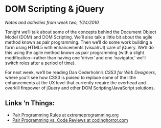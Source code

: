 # DOM Scripting & jQuery
*Notes and activities from week two, 1/24/2010*

Tonight we’ll talk about some of the concepts behind the Document Object Model (DOM) and DOM 
Scripting. We’ll also talk a little bit about the agile method known as pair programming. Then we’ll
do some work building a form using HTML5 with enhancements (visual/UI) care of jQuery. We’ll do this
using the agile method known as pair programming (with a slight modification--rather than having one
‘driver’ and one ‘navigator,’ we’ll switch roles after a period of time).

For next week, we’ll be reading Dan Cederholm’s _CSS3 for Web Designers_, where you’ll see how CSS3
is poised to replace some of the little enhancements at the UX level that currently require the
overhead and overkill firepower of jQuery and other DOM Scripting/JavaScript solutions.

## Links ‘n Things:
  * [Pair Programming Rules at extremeprogramming.org](http://www.extremeprogramming.org/rules/pair.html)
  * [Pair Programming vs. Code Reviews at codinghorror.com](http://www.codinghorror.com/blog/2007/11/pair-programming-vs-code-reviews.html)
